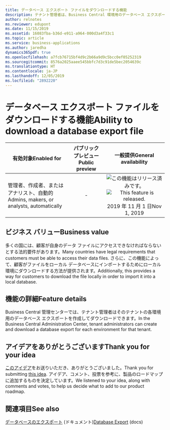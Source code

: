 ```yaml
---
title: データベース エクスポート ファイルをダウンロードする機能
description: テナント管理者は、Business Central 環境用のデータベース エクスポート ファイルをダウンロードできます。
author: relnotes
ms.reviewer: edupont
ms.date: 11/15/2019
ms.assetid: 16083fba-b36d-e911-a964-000d3a4f33c1
ms.topic: article
ms.service: business-applications
ms.author: jaredha
dynamics365pdf: true
ms.openlocfilehash: a7fcb76715bf4d9c2b66a9d9c5bcc0ef05252319
ms.sourcegitcommit: 8576a2025aaee545bbfc7d3c91de5bec2054639c
ms.translationtype: HT
ms.contentlocale: ja-JP
ms.lasthandoff: 12/05/2019
ms.locfileid: "2892220"
---
```

# <a name="ability-to-download-a-database-export-file"></a><span data-ttu-id="30979-103">データベース エクスポート ファイルをダウンロードする機能</span><span class="sxs-lookup"><span data-stu-id="30979-103">Ability to download a database export file</span></span>


| <span data-ttu-id="30979-104">有効対象</span><span class="sxs-lookup"><span data-stu-id="30979-104">Enabled for</span></span>    |  <span data-ttu-id="30979-105">パブリック プレビュー</span><span class="sxs-lookup"><span data-stu-id="30979-105">Public preview</span></span> | <span data-ttu-id="30979-106">一般提供</span><span class="sxs-lookup"><span data-stu-id="30979-106">General availability</span></span> | 
| ---------- | :----------: |:----------: |
|<span data-ttu-id="30979-107">管理者、作成者、またはアナリスト、自動的</span><span class="sxs-lookup"><span data-stu-id="30979-107">Admins, makers, or analysts, automatically</span></span>|-| <span data-ttu-id="30979-108">![この機能はリリース済みです。](/dynamics365-release-plan/media/green-checkmark.png "この機能はリリース済みです。")</span><span class="sxs-lookup"><span data-stu-id="30979-108">![This feature is released.](/dynamics365-release-plan/media/green-checkmark.png "This feature is released.")</span></span> <span data-ttu-id="30979-109">2019 年 11 月 1 日</span><span class="sxs-lookup"><span data-stu-id="30979-109">Nov 1, 2019</span></span>|


## <a name="business-value"></a><span data-ttu-id="30979-110">ビジネス バリュー</span><span class="sxs-lookup"><span data-stu-id="30979-110">Business value</span></span>
<!-- bv start -->
<span data-ttu-id="30979-111">多くの国には、顧客が自身のデータ ファイルにアクセスできなければならないとする法的要件があります。</span><span class="sxs-lookup"><span data-stu-id="30979-111">Many countries have legal requirements that customers must be able to access their data files.</span></span> <span data-ttu-id="30979-112">さらに、この機能によって、顧客がファイルをローカル データベースにインポートするためにローカル環境にダウンロードする方法が提供されます。</span><span class="sxs-lookup"><span data-stu-id="30979-112">Additionally, this provides a way for customers to download the file locally in order to import it into a local database.</span></span>
<!-- bv end -->



## <a name="feature-details"></a><span data-ttu-id="30979-113">機能の詳細</span><span class="sxs-lookup"><span data-stu-id="30979-113">Feature details</span></span>
<!--feature detail start -->
<span data-ttu-id="30979-114">Business Central 管理センターでは、テナント管理者はそのテナントの各環境用のデータベース エクスポートを作成してダウンロードできます。</span><span class="sxs-lookup"><span data-stu-id="30979-114">In the Business Central Administration Center, tenant administrators can create and download a database export for each environment for that tenant.</span></span>
<!--feature detail end -->









## <a name="thank-you-for-your-idea"></a><span data-ttu-id="30979-115">アイデアをありがとうございます</span><span class="sxs-lookup"><span data-stu-id="30979-115">Thank you for your idea</span></span>
<span data-ttu-id="30979-116">[このアイデア](https://experience.dynamics.com/ideas/idea/?ideaid=7d2b14ec-1705-e811-80c0-00155d7c7f0c)をお送りいただき、ありがとうございました。</span><span class="sxs-lookup"><span data-stu-id="30979-116">Thank you for submitting [this idea](https://experience.dynamics.com/ideas/idea/?ideaid=7d2b14ec-1705-e811-80c0-00155d7c7f0c).</span></span> <span data-ttu-id="30979-117">アイデア、コメント、投票を参考に、製品のロードマップに追加するものを決定しています。</span><span class="sxs-lookup"><span data-stu-id="30979-117">We listened to your idea, along with comments and votes, to help us decide what to add to our product roadmap.</span></span>

## <a name="see-also"></a><span data-ttu-id="30979-118">関連項目</span><span class="sxs-lookup"><span data-stu-id="30979-118">See also</span></span>

<span data-ttu-id="30979-119">[データベースのエクスポート](https://docs.microsoft.com/dynamics365/business-central/dev-itpro/administration/tenant-admin-center-database-export) (ドキュメント)</span><span class="sxs-lookup"><span data-stu-id="30979-119">[Database Export](https://docs.microsoft.com/dynamics365/business-central/dev-itpro/administration/tenant-admin-center-database-export) (docs)</span></span>
